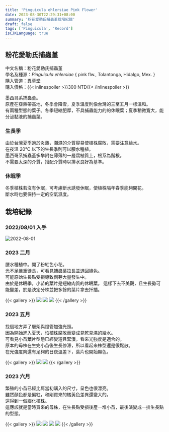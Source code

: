 ```yaml
---
title: 'Pinguicula ehlersiae Pink Flower'
date: 2023-08-30T22:29:31+08:00
summary: '粉花愛勒氏捕蟲堇栽培紀錄'
draft: false
tags: ['Pinguicula', 'Record']
isCJKLanguage: true
---
```


## 粉花愛勒氏捕蟲堇

中文名稱：粉花愛勒氏捕蟲堇  
學名及種源：*Pinguicula ehlersiae* { pink flw., Tolantonga, Hidalgo, Mex. }  
購入管道：[異草堂](https://www.facebook.com/peplants/?locale=zh_TW)  
購入價格：{{< inlinespoiler >}}300 NTD{{< /inlinespoiler >}}

墨西哥系捕蟲堇。  
原產在亞熱帶高地，冬季會降雪，夏季溫度則像台灣的三至五月一樣溫和。  
有兩種型態的葉子。冬季短縮肥厚，不具捕蟲能力的的休眠葉；夏季稍微寬大，能分泌黏液的捕蟲葉。  

### 生長季

由於台灣夏季過於炎熱，潮濕的介質容易使植株腐敗，需要注意給水。  
在夜溫 20℃ 以下的生長季則可以腰水種植。  
墨西哥系捕蟲堇多攀附在薄薄的一層腐植質上，根系為鬚根。  
不需要太深的介質，搭配介質時以排水良好為基準。  

### 休眠季

冬季植株若沒有休眠，可考慮斷水誘發休眠，使植株隔年春季能夠開花。  
斷水時也要保持一定的空氣濕度。  

## 栽培紀錄

### 2022/08/01 入手

![2022-08-01](./images/2022-08-01.jpg "橘黃色且堆疊緊密的蓮座狀葉子")

### 2023 二月

腰水種植中。開了粉紅色小花。  
光不足嚴重徒長，可看見捕蟲葉拉長並退回綠色。  
可能原始生長點受損導致側芽大量發生中。  
由於是休眠季，小苗的葉片是短縮肉質的休眠葉。
這樣下去不美觀，且生長勢可能變差，於是決定分株並把多餘的葉片拿去扦插。

{{< gallery >}}
  <img src="./images/2023-02-07.jpg" class="grid-w50">
  <img src="./images/2023-02-26.jpg" class="grid-w50">
  <img src="./images/2023-02-16.jpg" class="grid-w50">
{{< /gallery >}}

### 2023 五月

找個地方弄了層架與燈管加強光照。  
因為開始進入夏天，怕植株腐敗而變成見乾見濕的給水。  
可看見小苗葉片型態已經變短且緊湊。看來光強度是適合的。  
原本的母株在生完小苗後生長停滯，所以看起來株型還是很鬆散。  
在光強度夠還有足夠的日夜溫差下，葉片也開始顯色。  

{{< gallery >}}
  <img src="./images/2023-05-18(1).jpg" class="grid-w50">
  <img src="./images/2023-05-18(2).jpg" class="grid-w50">
{{< /gallery >}}

### 2023 六月

繁殖的小苗已經比肩當初購入的尺寸，呈色也很漂亮。  
雖然顏色都是偏紅，和剛買來的橘黃色差異還蠻大的。  
還得到一個綴化植株。  
這應該就是當時買來的母株，在生長點受損後產一堆小苗，最後演變成一排生長點的型態。  

{{< gallery >}}
  <img src="./images/2023-06-16(1).jpg" class="grid-w50">
  <img src="./images/2023-06-16(2).jpg" class="grid-w50">
  <img src="./images/2023-06-16(3).jpg" class="grid-w50">
  <img src="./images/2023-06-16(4).jpg" class="grid-w50">
{{< /gallery >}}
